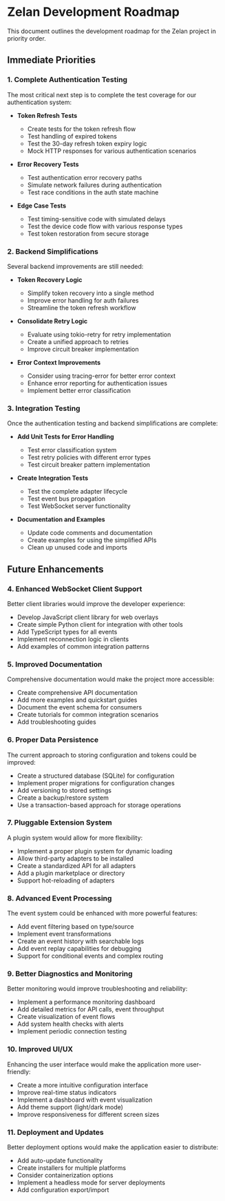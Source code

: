 # Zelan Development Roadmap

This document outlines the development roadmap for the Zelan project in priority order.

## Immediate Priorities

### 1. Complete Authentication Testing

The most critical next step is to complete the test coverage for our authentication system:

- **Token Refresh Tests**
  - Create tests for the token refresh flow
  - Test handling of expired tokens
  - Test the 30-day refresh token expiry logic
  - Mock HTTP responses for various authentication scenarios

- **Error Recovery Tests**
  - Test authentication error recovery paths
  - Simulate network failures during authentication
  - Test race conditions in the auth state machine

- **Edge Case Tests**
  - Test timing-sensitive code with simulated delays
  - Test the device code flow with various response types
  - Test token restoration from secure storage

### 2. Backend Simplifications

Several backend improvements are still needed:

- **Token Recovery Logic**
  - Simplify token recovery into a single method
  - Improve error handling for auth failures
  - Streamline the token refresh workflow

- **Consolidate Retry Logic**
  - Evaluate using tokio-retry for retry implementation
  - Create a unified approach to retries
  - Improve circuit breaker implementation

- **Error Context Improvements**
  - Consider using tracing-error for better error context
  - Enhance error reporting for authentication issues
  - Implement better error classification

### 3. Integration Testing

Once the authentication testing and backend simplifications are complete:

- **Add Unit Tests for Error Handling**
  - Test error classification system
  - Test retry policies with different error types
  - Test circuit breaker pattern implementation

- **Create Integration Tests**
  - Test the complete adapter lifecycle
  - Test event bus propagation
  - Test WebSocket server functionality

- **Documentation and Examples**
  - Update code comments and documentation
  - Create examples for using the simplified APIs
  - Clean up unused code and imports

## Future Enhancements

### 4. Enhanced WebSocket Client Support

Better client libraries would improve the developer experience:

- Develop JavaScript client library for web overlays
- Create simple Python client for integration with other tools
- Add TypeScript types for all events
- Implement reconnection logic in clients
- Add examples of common integration patterns

### 5. Improved Documentation

Comprehensive documentation would make the project more accessible:

- Create comprehensive API documentation
- Add more examples and quickstart guides
- Document the event schema for consumers
- Create tutorials for common integration scenarios
- Add troubleshooting guides

### 6. Proper Data Persistence

The current approach to storing configuration and tokens could be improved:

- Create a structured database (SQLite) for configuration
- Implement proper migrations for configuration changes
- Add versioning to stored settings
- Create a backup/restore system
- Use a transaction-based approach for storage operations

### 7. Pluggable Extension System

A plugin system would allow for more flexibility:

- Implement a proper plugin system for dynamic loading
- Allow third-party adapters to be installed
- Create a standardized API for all adapters
- Add a plugin marketplace or directory
- Support hot-reloading of adapters

### 8. Advanced Event Processing

The event system could be enhanced with more powerful features:

- Add event filtering based on type/source
- Implement event transformations
- Create an event history with searchable logs
- Add event replay capabilities for debugging
- Support for conditional events and complex routing

### 9. Better Diagnostics and Monitoring

Better monitoring would improve troubleshooting and reliability:

- Implement a performance monitoring dashboard
- Add detailed metrics for API calls, event throughput
- Create visualization of event flows
- Add system health checks with alerts
- Implement periodic connection testing

### 10. Improved UI/UX

Enhancing the user interface would make the application more user-friendly:

- Create a more intuitive configuration interface
- Improve real-time status indicators
- Implement a dashboard with event visualization
- Add theme support (light/dark mode)
- Improve responsiveness for different screen sizes

### 11. Deployment and Updates

Better deployment options would make the application easier to distribute:

- Add auto-update functionality
- Create installers for multiple platforms
- Consider containerization options
- Implement a headless mode for server deployments
- Add configuration export/import